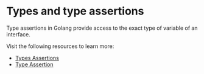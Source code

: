 # Types and type assertions

Type assertions in Golang provide access to the exact type of variable of an interface.

 Visit the following resources to learn more:

- [Types Assertions ](https://go.dev/tour/methods/15)
- [Type Assertion](https://www.geeksforgeeks.org/type-assertions-in-golang/)
